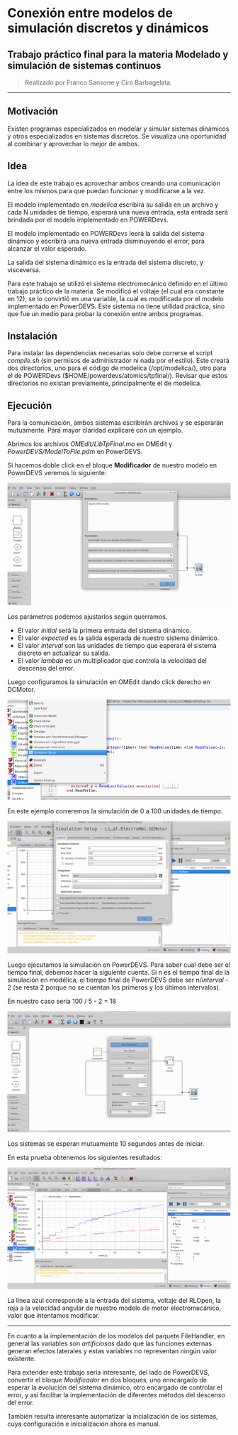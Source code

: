 # Conexión entre modelos de simulación discretos y dinámicos

## Trabajo práctico final para la materia Modelado y simulación de sistemas continuos

> Realizado por Franco Sansone y Ciro Barbagelata.

---

## Motivación

Existen programas especializados en modelar y simular sistemas dinámicos y otros especializados en sistemas discretos. Se visualiza una oportunidad al combinar y aprovechar lo mejor de ambos.

## Idea

La idea de este trabajo es aprovechar ambos creando una comunicación entre los mismos para que puedan funcionar y modificarse a la vez.

El modelo implementado en _modelica_ escribirá su salida en un archivo y cada N unidades de tiempo, esperará una nueva entrada, esta entrada será brindada por el modelo implementado en POWERDevs.

El modelo implementado en POWERDevs leerá la salida del sistema dinámico y escribirá una nueva entrada disminuyendo el error, para alcanzar el valor esperado.

La salida del sistema dinámico es la entrada del sistema discreto, y visceversa.

Para este trabajo se utilizó el sistema electromecánico definido en el último trabajo práctico de la materia. Se modificó el voltaje (el cual era constante en 12), se lo convirtió en una variable, la cual es modificada por el modelo implementado en PowerDEVS. Este sistema no  tiene utilidad práctica, sino que fue un medio para probar la conexión entre ambos programas.


## Instalación

Para instalar las dependencias necesarias solo debe correrse el script _compile.sh_ (sin permisos de administrador ni nada por el estilo). Este creará dos directorios, uno para el código de modelica (/opt/modelica/), otro para el de POWERDevs ($HOME/powerdevs/atomics/tpfinal/). Revisar que estos directorios no existan previamente, principalmente el de modelica.

## Ejecución

Para la comunicación, ambos sistemas escribirán archivos y se esperarán mutuamente. Para mayor claridad explicaré con un ejemplo.

Abrimos los archivos _OMEdit/LibTpFinal.mo_ en OMEdit y _PowerDEVS/ModelToFile.pdm_ en PowerDEVS.

Si hacemos doble click en el bloque **Modificador** de nuestro modelo en PowerDEVS veremos lo siguiente:

![](Images/image_1.png)

Los parámetros podemos ajustarlos según querramos.

* El valor _initial_ será la primera entrada del sistema dinámico.
* El valor _expected_ es la salida esperada de nuestro sistema dinámico.
* El valor _interval_ son las unidades de tiempo que esperará el sistema discreto en actualizar su salida.
* El valor _lambda_ es un multiplicador que controla la velocidad del descenso del error.


Luego configuramos la simulación en OMEdit dando click derecho en DCMotor.

![](Images/image_2.png)

En este ejemplo correremos la simulación de 0 a 100 unidades de tiempo.

![](Images/image_4.png)

Luego ejecutamos la simulación en PowerDEVS. Para saber cual debe ser el tiempo final, debemos hacer la siguiente cuenta.
Si n es el tiempo final de la simulación en modélica, el tiempo final de PowerDEVS debe ser n/_interval_ - 2 (se resta 2 porque no se cuentan los primeros y los últimos intervalos).

En nuestro caso sería 100 / 5 - 2 = 18

![](Images/image_3.png)

Los sistemas se esperan mutuamente 10 segundos antes de iniciar.

En esta prueba obtenemos los siguientes resultados:

![](Images/image_5.png)

La línea azul corresponde a la entrada del sistema, voltaje del RLOpen, la roja a la velocidad angular de nuestro modelo de motor electromecánico, valor que intentamos modificar.

---

En cuanto a la implementación de los modelos del paquete FileHandler, en general las variables son _artificiosas_ dado que las funciones externas generan efectos laterales y estas variables no representan ningún valor existente.

Para extender este trabajo sería interesante, del lado de PowerDEVS, convertir el bloque _Modificador_ en dos bloques, uno enncargado de esperar la evolución del sistema dinámico, otro encargado de controlar el error, y así facilitar la implementación de diferentes métodos del descenso del error.

También resulta interesante automatizar la incialización de los sistemas, cuya configuración e inicialización ahora es manual.
